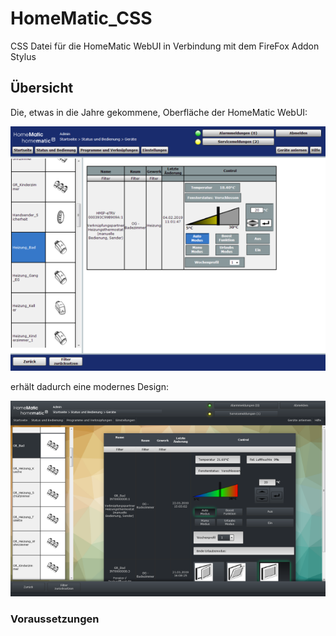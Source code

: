 # HomeMatic_CSS
CSS Datei für die HomeMatic WebUI in Verbindung mit dem FireFox Addon Stylus

## Übersicht

Die, etwas in die Jahre gekommene, Oberfläche der HomeMatic WebUI:

![WebUI Original](/images/WebUI_Original_sm.png)

erhält dadurch eine modernes Design:

![WebUI Neu](/images/WebUI_Neues_Design_1_sm.png)

### Voraussetzungen

<!--stackedit_data:
eyJoaXN0b3J5IjpbLTE2ODY3OTE3MTFdfQ==
-->